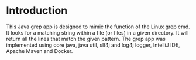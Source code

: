 # Introduction
This Java grep app is designed to mimic the function of the Linux grep cmd. It looks 
for a matching string within a file (or files) in a given directory. 
It will return all the lines that match the given pattern.
The grep app was implemented using core java, java util,  slf4j and log4j logger,  IntelliJ IDE, 
Apache Maven and Docker. 

